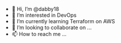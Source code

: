 - 👋 Hi, I’m @dabby18
- 👀 I’m interested in DevOps
- 🌱 I’m currently learning Terraform on AWS
- 💞️ I’m looking to collaborate on ...
- 📫 How to reach me ...

<!---
dabby18/dabby18 is a ✨ special ✨ repository because its `README.md` (this file) appears on your GitHub profile.
You can click the Preview link to take a look at your changes.
--->
